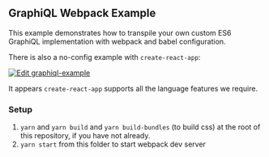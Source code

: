## GraphiQL Webpack Example

This example demonstrates how to transpile your own custom ES6 GraphiQL
implementation with webpack and babel configuration.

There is also a no-config example with `create-react-app`:

[![Edit graphiql-example](https://codesandbox.io/static/img/play-codesandbox.svg)](https://codesandbox.io/s/graphiql-example-nhzvc)

It appears `create-react-app` supports all the language features we require.

### Setup

1. `yarn` and `yarn build` and `yarn build-bundles` (to build css) at the root
   of this repository, if you have not already.
1. `yarn start` from this folder to start webpack dev server
